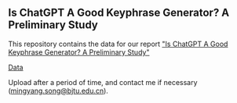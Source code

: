 ## Is ChatGPT A Good Keyphrase Generator? A Preliminary Study
This repository contains the data for our report ["Is ChatGPT A Good Keyphrase Generator? A Preliminary Study"](https://arxiv.org/abs/2303.13001)

[Data](https://drive.google.com/drive/folders/1a36Fu7FqDUtR_rgRCiIRNg1j2Uw45jdc?usp=drive_link)

Upload after a period of time, and contact me if necessary (mingyang.song@bjtu.edu.cn).

